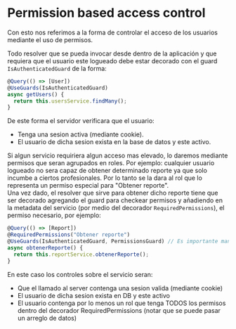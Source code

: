 # Permission based access control

Con esto nos referimos a la forma de controlar el acceso de los usuarios mediante el uso de permisos.

Todo resolver que se pueda invocar desde dentro de la aplicación y que requiera que el usuario este logueado debe estar decorado con el guard `IsAuthenticatedGuard` de la forma:

```typescript
@Query(() => [User])
@UseGuards(IsAuthenticatedGuard)
async getUsers() {
  return this.usersService.findMany();
}
```

De este forma el servidor verificara que el usuario:

- Tenga una sesion activa (mediante cookie).
- El usuario de dicha sesion exista en la base de datos y este activo.

Si algun servicio requiriera algun acceso mas elevado, lo daremos mediante permisos que seran agrupados en roles. Por ejemplo: cualquier usuario logueado no sera capaz de obtener determinado reporte ya que solo incumbe a ciertos profesionales. Por lo tanto se la dara al rol que lo representa un permiso especial para "Obtener reporte".<br/>
Una vez dado, el resolver que sirve para obtener dicho reporte tiene que ser decorado agregando el guard para checkear permisos y añadiendo en la metadata del servicio (por medio del decorador `RequiredPermissions`), el permiso necesario, por ejemplo:

```typescript
@Query(() => [Report])
@RequiredPermissions("Obtener reporte")
@UseGuards(IsAuthenticatedGuard, PermissionsGuard) // Es importante mantener el orden de los guards
async obtenerReporte() {
  return this.reportService.obtenerReporte();
}
```

En este caso los controles sobre el servicio seran:

- Que el llamado al server contenga una sesion valida (mediante cookie)
- El usuario de dicha sesion exista en DB y este activo
- El usuario contenga por lo menos un rol que tenga TODOS los permisos dentro del decorador RequiredPermissions (notar que se puede pasar un arreglo de datos)
